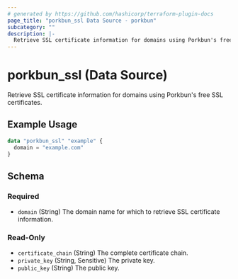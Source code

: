 ```yaml
---
# generated by https://github.com/hashicorp/terraform-plugin-docs
page_title: "porkbun_ssl Data Source - porkbun"
subcategory: ""
description: |-
  Retrieve SSL certificate information for domains using Porkbun's free SSL certificates.
---
```


# porkbun_ssl (Data Source)

Retrieve SSL certificate information for domains using Porkbun's free SSL certificates.

## Example Usage

```terraform
data "porkbun_ssl" "example" {
  domain = "example.com"
}
```

<!-- schema generated by tfplugindocs -->
## Schema

### Required

- `domain` (String) The domain name for which to retrieve SSL certificate information.

### Read-Only

- `certificate_chain` (String) The complete certificate chain.
- `private_key` (String, Sensitive) The private key.
- `public_key` (String) The public key.
